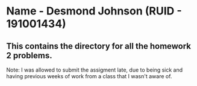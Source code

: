 # Name - Desmond Johnson (RUID - 191001434)

## This contains the directory for all the homework 2 problems.

Note: I was allowed to submit the assigment late, due to being sick and having previous weeks of work from a class that I wasn't aware of. 
